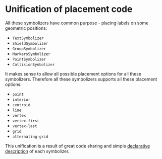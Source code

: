 # Unification of placement code

All these symbolizers have common purpose - placing labels on some geometric positions:

* `TextSymbolizer`
* `ShieldSymbolizer`
* `GroupSymbolizer`
* `MarkersSymbolizer`
* `PointSymbolizer`
* `CollisionSymbolizer`

It makes sense to allow all possible placement options for all these symbolizers. Therefore all these symbolizers supports all these placement options:

* `point`
* `interior`
* `centroid`
* `line`
* `vertex`
* `vertex-first`
* `vertex-last`
* `grid`
* `alternating-grid`

This unification is a result of great code sharing and simple [declarative description](https://github.com/mapycz/mapnik/blob/63ed040a3c1817db8b5a3f1333dccc9fb5d42f8b/include/mapnik/text/symbolizer_helpers.hpp#L57-L106) of each symbolizer.
